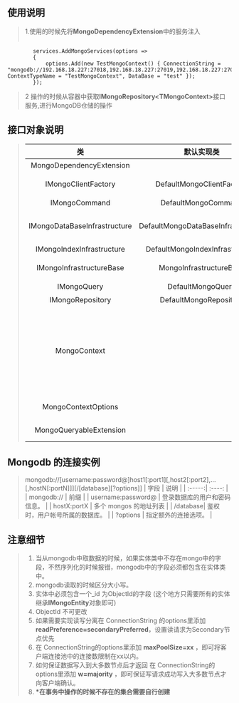 ﻿## 使用说明
>1.使用的时候先将<b>MongoDependencyExtension</b>中的服务注入
>```c#
            services.AddMongoServices(options =>
            {
                options.Add(new TestMongoContext() { ConnectionString = "mongodb://192.168.18.227:27018,192.168.18.227:27019,192.168.18.227:27020", ContextTypeName = "TestMongoContext", DataBase = "test" });
            });
>2 操作的时候从容器中获取<b>IMongoRepository\<TMongoContext></b>接口服务,进行MongoDB仓储的操作
## 接口对象说明
>| 类 | 默认实现类 | 注释 |
>| :-----:| :----: | :----: |
>| MongoDependencyExtension |  | 依赖注入扩展 |
>| IMongoClientFactory | DefaultMongoClientFactory | <b>IMongoClient</b>工厂获取 |
>| IMongoCommand | DefaultMongoCommand | 数据的增删改接口 |
>| IMongoDataBaseInfrastructure | DefaultMongoDataBaseInfrastructure | 操作MongoDataBase接口 |
>| IMongoIndexInfrastructure | DefaultMongoIndexInfrastructure | 操作集合的索引 |
>| IMongoInfrastructureBase | MongoInfrastructureBase| 数据的基础设施接口 |
>| IMongoQuery | DefaultMongoQuery | 数据的查询接口 |
>| IMongoRepository | DefaultMongoRepository | mongo仓储的入口 |
>| MongoContext |  | mongo的上下文,每个Mongo上下文类需要继承此对象用来配置连接等参数，多租户模式只需要配置多个<b>MongoContext</b>子类 |
>| MongoContextOptions |  | 在每次上下文的请求中，存储的数据 |
>| MongoQueryableExtension |  | IMongoQueryable的扩展 |


## Mongodb 的连接实例
>mongodb://[username:password@]host1[:port1][,host2[:port2],...[,hostN[:portN]]][/[database][?options]]
>| 字段 | 说明 |
>| :-----:| :----: |
>| mongodb:// | 前缀 |
>| username:password@ |  登录数据库的用户和密码信息。 |
>| hostX:portX | 多个 mongos 的地址列表 |
>| /database| 鉴权时，用户帐号所属的数据库。 |
>| ?options | 指定额外的连接选项。 |
## 注意细节
>1.  当从mongodb中取数据的时候，如果实体类中不存在mongo中的字段，不然序列化的时候报错，mongodb中的字段必须都包含在实体类中。
>2.   mongodb读取的时候区分大小写。
>3.   实体中必须包含一个_id 为ObjectId的字段 (这个地方只需要所有的实体继承<b>IMongoEntity</b>对象即可)
>4. ObjectId 不可更改
>5. 如果需要实现读写分离在 ConnectionString 的options里添加<b>readPreference=secondaryPreferred</b>，设置读请求为Secondary节点优先
>6. 在 ConnectionString的options里添加 <b>maxPoolSize=xx</b> ，即可将客户端连接池中的连接数限制在xx以内。
>7. 如何保证数据写入到大多数节点后才返回
在 ConnectionString的options里添加 <b>w=majority</b> ，即可保证写请求成功写入大多数节点才向客户端确认。
>8. <b>*在事务中操作的时候不存在的集合需要自行创建</b>